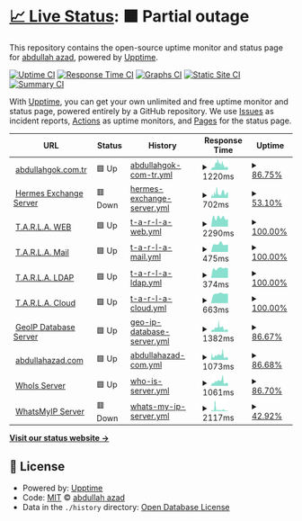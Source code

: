 # [📈 Live Status](https://hermesthecat.github.io/hermes-uptime): <!--live status--> **🟧 Partial outage**

This repository contains the open-source uptime monitor and status page for [abdullah azad](http://abdullahgok.com.tr), powered by [Upptime](https://github.com/upptime/upptime).

[![Uptime CI](https://github.com/hermesthecat/hermes-uptime/workflows/Uptime%20CI/badge.svg)](https://github.com/hermesthecat/hermes-uptime/actions?query=workflow%3A%22Uptime+CI%22)
[![Response Time CI](https://github.com/hermesthecat/hermes-uptime/workflows/Response%20Time%20CI/badge.svg)](https://github.com/hermesthecat/hermes-uptime/actions?query=workflow%3A%22Response+Time+CI%22)
[![Graphs CI](https://github.com/hermesthecat/hermes-uptime/workflows/Graphs%20CI/badge.svg)](https://github.com/hermesthecat/hermes-uptime/actions?query=workflow%3A%22Graphs+CI%22)
[![Static Site CI](https://github.com/hermesthecat/hermes-uptime/workflows/Static%20Site%20CI/badge.svg)](https://github.com/hermesthecat/hermes-uptime/actions?query=workflow%3A%22Static+Site+CI%22)
[![Summary CI](https://github.com/hermesthecat/hermes-uptime/workflows/Summary%20CI/badge.svg)](https://github.com/hermesthecat/hermes-uptime/actions?query=workflow%3A%22Summary+CI%22)

With [Upptime](https://upptime.js.org), you can get your own unlimited and free uptime monitor and status page, powered entirely by a GitHub repository. We use [Issues](https://github.com/hermesthecat/hermes-uptime/issues) as incident reports, [Actions](https://github.com/hermesthecat/hermes-uptime/actions) as uptime monitors, and [Pages](https://hermesthecat.github.io/hermes-uptime) for the status page.

<!--start: status pages-->
<!-- This summary is generated by Upptime (https://github.com/upptime/upptime) -->
<!-- Do not edit this manually, your changes will be overwritten -->
<!-- prettier-ignore -->
| URL | Status | History | Response Time | Uptime |
| --- | ------ | ------- | ------------- | ------ |
| <img alt="" src="https://favicons.githubusercontent.com/null" height="13"> [abdullahgok.com.tr](https:/abdullahgok.com.tr) | 🟩 Up | [abdullahgok-com-tr.yml](https://github.com/hermesthecat/hermes-uptime/commits/HEAD/history/abdullahgok-com-tr.yml) | <details><summary><img alt="Response time graph" src="./graphs/abdullahgok-com-tr/response-time-week.png" height="20"> 1220ms</summary><br><a href="https://uptime.abdullahazad.com/history/abdullahgok-com-tr"><img alt="Response time 648" src="https://img.shields.io/endpoint?url=https%3A%2F%2Fraw.githubusercontent.com%2Fhermesthecat%2Fhermes-uptime%2FHEAD%2Fapi%2Fabdullahgok-com-tr%2Fresponse-time.json"></a><br><a href="https://uptime.abdullahazad.com/history/abdullahgok-com-tr"><img alt="24-hour response time 590" src="https://img.shields.io/endpoint?url=https%3A%2F%2Fraw.githubusercontent.com%2Fhermesthecat%2Fhermes-uptime%2FHEAD%2Fapi%2Fabdullahgok-com-tr%2Fresponse-time-day.json"></a><br><a href="https://uptime.abdullahazad.com/history/abdullahgok-com-tr"><img alt="7-day response time 1220" src="https://img.shields.io/endpoint?url=https%3A%2F%2Fraw.githubusercontent.com%2Fhermesthecat%2Fhermes-uptime%2FHEAD%2Fapi%2Fabdullahgok-com-tr%2Fresponse-time-week.json"></a><br><a href="https://uptime.abdullahazad.com/history/abdullahgok-com-tr"><img alt="30-day response time 927" src="https://img.shields.io/endpoint?url=https%3A%2F%2Fraw.githubusercontent.com%2Fhermesthecat%2Fhermes-uptime%2FHEAD%2Fapi%2Fabdullahgok-com-tr%2Fresponse-time-month.json"></a><br><a href="https://uptime.abdullahazad.com/history/abdullahgok-com-tr"><img alt="1-year response time 648" src="https://img.shields.io/endpoint?url=https%3A%2F%2Fraw.githubusercontent.com%2Fhermesthecat%2Fhermes-uptime%2FHEAD%2Fapi%2Fabdullahgok-com-tr%2Fresponse-time-year.json"></a></details> | <details><summary><a href="https://uptime.abdullahazad.com/history/abdullahgok-com-tr">86.75%</a></summary><a href="https://uptime.abdullahazad.com/history/abdullahgok-com-tr"><img alt="All-time uptime 96.55%" src="https://img.shields.io/endpoint?url=https%3A%2F%2Fraw.githubusercontent.com%2Fhermesthecat%2Fhermes-uptime%2FHEAD%2Fapi%2Fabdullahgok-com-tr%2Fuptime.json"></a><br><a href="https://uptime.abdullahazad.com/history/abdullahgok-com-tr"><img alt="24-hour uptime 100.00%" src="https://img.shields.io/endpoint?url=https%3A%2F%2Fraw.githubusercontent.com%2Fhermesthecat%2Fhermes-uptime%2FHEAD%2Fapi%2Fabdullahgok-com-tr%2Fuptime-day.json"></a><br><a href="https://uptime.abdullahazad.com/history/abdullahgok-com-tr"><img alt="7-day uptime 86.75%" src="https://img.shields.io/endpoint?url=https%3A%2F%2Fraw.githubusercontent.com%2Fhermesthecat%2Fhermes-uptime%2FHEAD%2Fapi%2Fabdullahgok-com-tr%2Fuptime-week.json"></a><br><a href="https://uptime.abdullahazad.com/history/abdullahgok-com-tr"><img alt="30-day uptime 85.01%" src="https://img.shields.io/endpoint?url=https%3A%2F%2Fraw.githubusercontent.com%2Fhermesthecat%2Fhermes-uptime%2FHEAD%2Fapi%2Fabdullahgok-com-tr%2Fuptime-month.json"></a><br><a href="https://uptime.abdullahazad.com/history/abdullahgok-com-tr"><img alt="1-year uptime 96.55%" src="https://img.shields.io/endpoint?url=https%3A%2F%2Fraw.githubusercontent.com%2Fhermesthecat%2Fhermes-uptime%2FHEAD%2Fapi%2Fabdullahgok-com-tr%2Fuptime-year.json"></a></details>
| <img alt="" src="https://favicons.githubusercontent.com/posta.hermes.name.tr" height="13"> [Hermes Exchange Server](https://posta.hermes.name.tr/owa) | 🟥 Down | [hermes-exchange-server.yml](https://github.com/hermesthecat/hermes-uptime/commits/HEAD/history/hermes-exchange-server.yml) | <details><summary><img alt="Response time graph" src="./graphs/hermes-exchange-server/response-time-week.png" height="20"> 702ms</summary><br><a href="https://uptime.abdullahazad.com/history/hermes-exchange-server"><img alt="Response time 1139" src="https://img.shields.io/endpoint?url=https%3A%2F%2Fraw.githubusercontent.com%2Fhermesthecat%2Fhermes-uptime%2FHEAD%2Fapi%2Fhermes-exchange-server%2Fresponse-time.json"></a><br><a href="https://uptime.abdullahazad.com/history/hermes-exchange-server"><img alt="24-hour response time 696" src="https://img.shields.io/endpoint?url=https%3A%2F%2Fraw.githubusercontent.com%2Fhermesthecat%2Fhermes-uptime%2FHEAD%2Fapi%2Fhermes-exchange-server%2Fresponse-time-day.json"></a><br><a href="https://uptime.abdullahazad.com/history/hermes-exchange-server"><img alt="7-day response time 702" src="https://img.shields.io/endpoint?url=https%3A%2F%2Fraw.githubusercontent.com%2Fhermesthecat%2Fhermes-uptime%2FHEAD%2Fapi%2Fhermes-exchange-server%2Fresponse-time-week.json"></a><br><a href="https://uptime.abdullahazad.com/history/hermes-exchange-server"><img alt="30-day response time 939" src="https://img.shields.io/endpoint?url=https%3A%2F%2Fraw.githubusercontent.com%2Fhermesthecat%2Fhermes-uptime%2FHEAD%2Fapi%2Fhermes-exchange-server%2Fresponse-time-month.json"></a><br><a href="https://uptime.abdullahazad.com/history/hermes-exchange-server"><img alt="1-year response time 1139" src="https://img.shields.io/endpoint?url=https%3A%2F%2Fraw.githubusercontent.com%2Fhermesthecat%2Fhermes-uptime%2FHEAD%2Fapi%2Fhermes-exchange-server%2Fresponse-time-year.json"></a></details> | <details><summary><a href="https://uptime.abdullahazad.com/history/hermes-exchange-server">53.10%</a></summary><a href="https://uptime.abdullahazad.com/history/hermes-exchange-server"><img alt="All-time uptime 94.83%" src="https://img.shields.io/endpoint?url=https%3A%2F%2Fraw.githubusercontent.com%2Fhermesthecat%2Fhermes-uptime%2FHEAD%2Fapi%2Fhermes-exchange-server%2Fuptime.json"></a><br><a href="https://uptime.abdullahazad.com/history/hermes-exchange-server"><img alt="24-hour uptime 59.71%" src="https://img.shields.io/endpoint?url=https%3A%2F%2Fraw.githubusercontent.com%2Fhermesthecat%2Fhermes-uptime%2FHEAD%2Fapi%2Fhermes-exchange-server%2Fuptime-day.json"></a><br><a href="https://uptime.abdullahazad.com/history/hermes-exchange-server"><img alt="7-day uptime 53.10%" src="https://img.shields.io/endpoint?url=https%3A%2F%2Fraw.githubusercontent.com%2Fhermesthecat%2Fhermes-uptime%2FHEAD%2Fapi%2Fhermes-exchange-server%2Fuptime-week.json"></a><br><a href="https://uptime.abdullahazad.com/history/hermes-exchange-server"><img alt="30-day uptime 78.56%" src="https://img.shields.io/endpoint?url=https%3A%2F%2Fraw.githubusercontent.com%2Fhermesthecat%2Fhermes-uptime%2FHEAD%2Fapi%2Fhermes-exchange-server%2Fuptime-month.json"></a><br><a href="https://uptime.abdullahazad.com/history/hermes-exchange-server"><img alt="1-year uptime 94.83%" src="https://img.shields.io/endpoint?url=https%3A%2F%2Fraw.githubusercontent.com%2Fhermesthecat%2Fhermes-uptime%2FHEAD%2Fapi%2Fhermes-exchange-server%2Fuptime-year.json"></a></details>
| <img alt="" src="https://favicons.githubusercontent.com/tarla.org.tr" height="13"> [T.A.R.L.A. WEB](https://tarla.org.tr) | 🟩 Up | [t-a-r-l-a-web.yml](https://github.com/hermesthecat/hermes-uptime/commits/HEAD/history/t-a-r-l-a-web.yml) | <details><summary><img alt="Response time graph" src="./graphs/t-a-r-l-a-web/response-time-week.png" height="20"> 2290ms</summary><br><a href="https://uptime.abdullahazad.com/history/t-a-r-l-a-web"><img alt="Response time 2736" src="https://img.shields.io/endpoint?url=https%3A%2F%2Fraw.githubusercontent.com%2Fhermesthecat%2Fhermes-uptime%2FHEAD%2Fapi%2Ft-a-r-l-a-web%2Fresponse-time.json"></a><br><a href="https://uptime.abdullahazad.com/history/t-a-r-l-a-web"><img alt="24-hour response time 1918" src="https://img.shields.io/endpoint?url=https%3A%2F%2Fraw.githubusercontent.com%2Fhermesthecat%2Fhermes-uptime%2FHEAD%2Fapi%2Ft-a-r-l-a-web%2Fresponse-time-day.json"></a><br><a href="https://uptime.abdullahazad.com/history/t-a-r-l-a-web"><img alt="7-day response time 2290" src="https://img.shields.io/endpoint?url=https%3A%2F%2Fraw.githubusercontent.com%2Fhermesthecat%2Fhermes-uptime%2FHEAD%2Fapi%2Ft-a-r-l-a-web%2Fresponse-time-week.json"></a><br><a href="https://uptime.abdullahazad.com/history/t-a-r-l-a-web"><img alt="30-day response time 2204" src="https://img.shields.io/endpoint?url=https%3A%2F%2Fraw.githubusercontent.com%2Fhermesthecat%2Fhermes-uptime%2FHEAD%2Fapi%2Ft-a-r-l-a-web%2Fresponse-time-month.json"></a><br><a href="https://uptime.abdullahazad.com/history/t-a-r-l-a-web"><img alt="1-year response time 2736" src="https://img.shields.io/endpoint?url=https%3A%2F%2Fraw.githubusercontent.com%2Fhermesthecat%2Fhermes-uptime%2FHEAD%2Fapi%2Ft-a-r-l-a-web%2Fresponse-time-year.json"></a></details> | <details><summary><a href="https://uptime.abdullahazad.com/history/t-a-r-l-a-web">100.00%</a></summary><a href="https://uptime.abdullahazad.com/history/t-a-r-l-a-web"><img alt="All-time uptime 98.97%" src="https://img.shields.io/endpoint?url=https%3A%2F%2Fraw.githubusercontent.com%2Fhermesthecat%2Fhermes-uptime%2FHEAD%2Fapi%2Ft-a-r-l-a-web%2Fuptime.json"></a><br><a href="https://uptime.abdullahazad.com/history/t-a-r-l-a-web"><img alt="24-hour uptime 100.00%" src="https://img.shields.io/endpoint?url=https%3A%2F%2Fraw.githubusercontent.com%2Fhermesthecat%2Fhermes-uptime%2FHEAD%2Fapi%2Ft-a-r-l-a-web%2Fuptime-day.json"></a><br><a href="https://uptime.abdullahazad.com/history/t-a-r-l-a-web"><img alt="7-day uptime 100.00%" src="https://img.shields.io/endpoint?url=https%3A%2F%2Fraw.githubusercontent.com%2Fhermesthecat%2Fhermes-uptime%2FHEAD%2Fapi%2Ft-a-r-l-a-web%2Fuptime-week.json"></a><br><a href="https://uptime.abdullahazad.com/history/t-a-r-l-a-web"><img alt="30-day uptime 99.68%" src="https://img.shields.io/endpoint?url=https%3A%2F%2Fraw.githubusercontent.com%2Fhermesthecat%2Fhermes-uptime%2FHEAD%2Fapi%2Ft-a-r-l-a-web%2Fuptime-month.json"></a><br><a href="https://uptime.abdullahazad.com/history/t-a-r-l-a-web"><img alt="1-year uptime 98.97%" src="https://img.shields.io/endpoint?url=https%3A%2F%2Fraw.githubusercontent.com%2Fhermesthecat%2Fhermes-uptime%2FHEAD%2Fapi%2Ft-a-r-l-a-web%2Fuptime-year.json"></a></details>
| <img alt="" src="https://favicons.githubusercontent.com/mail.tarla.org.tr" height="13"> [T.A.R.L.A. Mail](https://mail.tarla.org.tr) | 🟩 Up | [t-a-r-l-a-mail.yml](https://github.com/hermesthecat/hermes-uptime/commits/HEAD/history/t-a-r-l-a-mail.yml) | <details><summary><img alt="Response time graph" src="./graphs/t-a-r-l-a-mail/response-time-week.png" height="20"> 475ms</summary><br><a href="https://uptime.abdullahazad.com/history/t-a-r-l-a-mail"><img alt="Response time 476" src="https://img.shields.io/endpoint?url=https%3A%2F%2Fraw.githubusercontent.com%2Fhermesthecat%2Fhermes-uptime%2FHEAD%2Fapi%2Ft-a-r-l-a-mail%2Fresponse-time.json"></a><br><a href="https://uptime.abdullahazad.com/history/t-a-r-l-a-mail"><img alt="24-hour response time 447" src="https://img.shields.io/endpoint?url=https%3A%2F%2Fraw.githubusercontent.com%2Fhermesthecat%2Fhermes-uptime%2FHEAD%2Fapi%2Ft-a-r-l-a-mail%2Fresponse-time-day.json"></a><br><a href="https://uptime.abdullahazad.com/history/t-a-r-l-a-mail"><img alt="7-day response time 475" src="https://img.shields.io/endpoint?url=https%3A%2F%2Fraw.githubusercontent.com%2Fhermesthecat%2Fhermes-uptime%2FHEAD%2Fapi%2Ft-a-r-l-a-mail%2Fresponse-time-week.json"></a><br><a href="https://uptime.abdullahazad.com/history/t-a-r-l-a-mail"><img alt="30-day response time 492" src="https://img.shields.io/endpoint?url=https%3A%2F%2Fraw.githubusercontent.com%2Fhermesthecat%2Fhermes-uptime%2FHEAD%2Fapi%2Ft-a-r-l-a-mail%2Fresponse-time-month.json"></a><br><a href="https://uptime.abdullahazad.com/history/t-a-r-l-a-mail"><img alt="1-year response time 476" src="https://img.shields.io/endpoint?url=https%3A%2F%2Fraw.githubusercontent.com%2Fhermesthecat%2Fhermes-uptime%2FHEAD%2Fapi%2Ft-a-r-l-a-mail%2Fresponse-time-year.json"></a></details> | <details><summary><a href="https://uptime.abdullahazad.com/history/t-a-r-l-a-mail">100.00%</a></summary><a href="https://uptime.abdullahazad.com/history/t-a-r-l-a-mail"><img alt="All-time uptime 100.00%" src="https://img.shields.io/endpoint?url=https%3A%2F%2Fraw.githubusercontent.com%2Fhermesthecat%2Fhermes-uptime%2FHEAD%2Fapi%2Ft-a-r-l-a-mail%2Fuptime.json"></a><br><a href="https://uptime.abdullahazad.com/history/t-a-r-l-a-mail"><img alt="24-hour uptime 100.00%" src="https://img.shields.io/endpoint?url=https%3A%2F%2Fraw.githubusercontent.com%2Fhermesthecat%2Fhermes-uptime%2FHEAD%2Fapi%2Ft-a-r-l-a-mail%2Fuptime-day.json"></a><br><a href="https://uptime.abdullahazad.com/history/t-a-r-l-a-mail"><img alt="7-day uptime 100.00%" src="https://img.shields.io/endpoint?url=https%3A%2F%2Fraw.githubusercontent.com%2Fhermesthecat%2Fhermes-uptime%2FHEAD%2Fapi%2Ft-a-r-l-a-mail%2Fuptime-week.json"></a><br><a href="https://uptime.abdullahazad.com/history/t-a-r-l-a-mail"><img alt="30-day uptime 100.00%" src="https://img.shields.io/endpoint?url=https%3A%2F%2Fraw.githubusercontent.com%2Fhermesthecat%2Fhermes-uptime%2FHEAD%2Fapi%2Ft-a-r-l-a-mail%2Fuptime-month.json"></a><br><a href="https://uptime.abdullahazad.com/history/t-a-r-l-a-mail"><img alt="1-year uptime 100.00%" src="https://img.shields.io/endpoint?url=https%3A%2F%2Fraw.githubusercontent.com%2Fhermesthecat%2Fhermes-uptime%2FHEAD%2Fapi%2Ft-a-r-l-a-mail%2Fuptime-year.json"></a></details>
| <img alt="" src="https://favicons.githubusercontent.com/ldap.tarla.org.tr" height="13"> [T.A.R.L.A. LDAP](http://ldap.tarla.org.tr) | 🟩 Up | [t-a-r-l-a-ldap.yml](https://github.com/hermesthecat/hermes-uptime/commits/HEAD/history/t-a-r-l-a-ldap.yml) | <details><summary><img alt="Response time graph" src="./graphs/t-a-r-l-a-ldap/response-time-week.png" height="20"> 374ms</summary><br><a href="https://uptime.abdullahazad.com/history/t-a-r-l-a-ldap"><img alt="Response time 382" src="https://img.shields.io/endpoint?url=https%3A%2F%2Fraw.githubusercontent.com%2Fhermesthecat%2Fhermes-uptime%2FHEAD%2Fapi%2Ft-a-r-l-a-ldap%2Fresponse-time.json"></a><br><a href="https://uptime.abdullahazad.com/history/t-a-r-l-a-ldap"><img alt="24-hour response time 369" src="https://img.shields.io/endpoint?url=https%3A%2F%2Fraw.githubusercontent.com%2Fhermesthecat%2Fhermes-uptime%2FHEAD%2Fapi%2Ft-a-r-l-a-ldap%2Fresponse-time-day.json"></a><br><a href="https://uptime.abdullahazad.com/history/t-a-r-l-a-ldap"><img alt="7-day response time 374" src="https://img.shields.io/endpoint?url=https%3A%2F%2Fraw.githubusercontent.com%2Fhermesthecat%2Fhermes-uptime%2FHEAD%2Fapi%2Ft-a-r-l-a-ldap%2Fresponse-time-week.json"></a><br><a href="https://uptime.abdullahazad.com/history/t-a-r-l-a-ldap"><img alt="30-day response time 384" src="https://img.shields.io/endpoint?url=https%3A%2F%2Fraw.githubusercontent.com%2Fhermesthecat%2Fhermes-uptime%2FHEAD%2Fapi%2Ft-a-r-l-a-ldap%2Fresponse-time-month.json"></a><br><a href="https://uptime.abdullahazad.com/history/t-a-r-l-a-ldap"><img alt="1-year response time 382" src="https://img.shields.io/endpoint?url=https%3A%2F%2Fraw.githubusercontent.com%2Fhermesthecat%2Fhermes-uptime%2FHEAD%2Fapi%2Ft-a-r-l-a-ldap%2Fresponse-time-year.json"></a></details> | <details><summary><a href="https://uptime.abdullahazad.com/history/t-a-r-l-a-ldap">100.00%</a></summary><a href="https://uptime.abdullahazad.com/history/t-a-r-l-a-ldap"><img alt="All-time uptime 99.83%" src="https://img.shields.io/endpoint?url=https%3A%2F%2Fraw.githubusercontent.com%2Fhermesthecat%2Fhermes-uptime%2FHEAD%2Fapi%2Ft-a-r-l-a-ldap%2Fuptime.json"></a><br><a href="https://uptime.abdullahazad.com/history/t-a-r-l-a-ldap"><img alt="24-hour uptime 100.00%" src="https://img.shields.io/endpoint?url=https%3A%2F%2Fraw.githubusercontent.com%2Fhermesthecat%2Fhermes-uptime%2FHEAD%2Fapi%2Ft-a-r-l-a-ldap%2Fuptime-day.json"></a><br><a href="https://uptime.abdullahazad.com/history/t-a-r-l-a-ldap"><img alt="7-day uptime 100.00%" src="https://img.shields.io/endpoint?url=https%3A%2F%2Fraw.githubusercontent.com%2Fhermesthecat%2Fhermes-uptime%2FHEAD%2Fapi%2Ft-a-r-l-a-ldap%2Fuptime-week.json"></a><br><a href="https://uptime.abdullahazad.com/history/t-a-r-l-a-ldap"><img alt="30-day uptime 99.68%" src="https://img.shields.io/endpoint?url=https%3A%2F%2Fraw.githubusercontent.com%2Fhermesthecat%2Fhermes-uptime%2FHEAD%2Fapi%2Ft-a-r-l-a-ldap%2Fuptime-month.json"></a><br><a href="https://uptime.abdullahazad.com/history/t-a-r-l-a-ldap"><img alt="1-year uptime 99.83%" src="https://img.shields.io/endpoint?url=https%3A%2F%2Fraw.githubusercontent.com%2Fhermesthecat%2Fhermes-uptime%2FHEAD%2Fapi%2Ft-a-r-l-a-ldap%2Fuptime-year.json"></a></details>
| <img alt="" src="https://favicons.githubusercontent.com/cloud.tarla.org.tr" height="13"> [T.A.R.L.A. Cloud](https://cloud.tarla.org.tr) | 🟩 Up | [t-a-r-l-a-cloud.yml](https://github.com/hermesthecat/hermes-uptime/commits/HEAD/history/t-a-r-l-a-cloud.yml) | <details><summary><img alt="Response time graph" src="./graphs/t-a-r-l-a-cloud/response-time-week.png" height="20"> 663ms</summary><br><a href="https://uptime.abdullahazad.com/history/t-a-r-l-a-cloud"><img alt="Response time 677" src="https://img.shields.io/endpoint?url=https%3A%2F%2Fraw.githubusercontent.com%2Fhermesthecat%2Fhermes-uptime%2FHEAD%2Fapi%2Ft-a-r-l-a-cloud%2Fresponse-time.json"></a><br><a href="https://uptime.abdullahazad.com/history/t-a-r-l-a-cloud"><img alt="24-hour response time 656" src="https://img.shields.io/endpoint?url=https%3A%2F%2Fraw.githubusercontent.com%2Fhermesthecat%2Fhermes-uptime%2FHEAD%2Fapi%2Ft-a-r-l-a-cloud%2Fresponse-time-day.json"></a><br><a href="https://uptime.abdullahazad.com/history/t-a-r-l-a-cloud"><img alt="7-day response time 663" src="https://img.shields.io/endpoint?url=https%3A%2F%2Fraw.githubusercontent.com%2Fhermesthecat%2Fhermes-uptime%2FHEAD%2Fapi%2Ft-a-r-l-a-cloud%2Fresponse-time-week.json"></a><br><a href="https://uptime.abdullahazad.com/history/t-a-r-l-a-cloud"><img alt="30-day response time 674" src="https://img.shields.io/endpoint?url=https%3A%2F%2Fraw.githubusercontent.com%2Fhermesthecat%2Fhermes-uptime%2FHEAD%2Fapi%2Ft-a-r-l-a-cloud%2Fresponse-time-month.json"></a><br><a href="https://uptime.abdullahazad.com/history/t-a-r-l-a-cloud"><img alt="1-year response time 677" src="https://img.shields.io/endpoint?url=https%3A%2F%2Fraw.githubusercontent.com%2Fhermesthecat%2Fhermes-uptime%2FHEAD%2Fapi%2Ft-a-r-l-a-cloud%2Fresponse-time-year.json"></a></details> | <details><summary><a href="https://uptime.abdullahazad.com/history/t-a-r-l-a-cloud">100.00%</a></summary><a href="https://uptime.abdullahazad.com/history/t-a-r-l-a-cloud"><img alt="All-time uptime 96.66%" src="https://img.shields.io/endpoint?url=https%3A%2F%2Fraw.githubusercontent.com%2Fhermesthecat%2Fhermes-uptime%2FHEAD%2Fapi%2Ft-a-r-l-a-cloud%2Fuptime.json"></a><br><a href="https://uptime.abdullahazad.com/history/t-a-r-l-a-cloud"><img alt="24-hour uptime 100.00%" src="https://img.shields.io/endpoint?url=https%3A%2F%2Fraw.githubusercontent.com%2Fhermesthecat%2Fhermes-uptime%2FHEAD%2Fapi%2Ft-a-r-l-a-cloud%2Fuptime-day.json"></a><br><a href="https://uptime.abdullahazad.com/history/t-a-r-l-a-cloud"><img alt="7-day uptime 100.00%" src="https://img.shields.io/endpoint?url=https%3A%2F%2Fraw.githubusercontent.com%2Fhermesthecat%2Fhermes-uptime%2FHEAD%2Fapi%2Ft-a-r-l-a-cloud%2Fuptime-week.json"></a><br><a href="https://uptime.abdullahazad.com/history/t-a-r-l-a-cloud"><img alt="30-day uptime 88.23%" src="https://img.shields.io/endpoint?url=https%3A%2F%2Fraw.githubusercontent.com%2Fhermesthecat%2Fhermes-uptime%2FHEAD%2Fapi%2Ft-a-r-l-a-cloud%2Fuptime-month.json"></a><br><a href="https://uptime.abdullahazad.com/history/t-a-r-l-a-cloud"><img alt="1-year uptime 96.66%" src="https://img.shields.io/endpoint?url=https%3A%2F%2Fraw.githubusercontent.com%2Fhermesthecat%2Fhermes-uptime%2FHEAD%2Fapi%2Ft-a-r-l-a-cloud%2Fuptime-year.json"></a></details>
| <img alt="" src="https://favicons.githubusercontent.com/geoip.abdullahazad.com" height="13"> [GeoIP Database Server](https://geoip.abdullahazad.com) | 🟩 Up | [geo-ip-database-server.yml](https://github.com/hermesthecat/hermes-uptime/commits/HEAD/history/geo-ip-database-server.yml) | <details><summary><img alt="Response time graph" src="./graphs/geo-ip-database-server/response-time-week.png" height="20"> 1382ms</summary><br><a href="https://uptime.abdullahazad.com/history/geo-ip-database-server"><img alt="Response time 860" src="https://img.shields.io/endpoint?url=https%3A%2F%2Fraw.githubusercontent.com%2Fhermesthecat%2Fhermes-uptime%2FHEAD%2Fapi%2Fgeo-ip-database-server%2Fresponse-time.json"></a><br><a href="https://uptime.abdullahazad.com/history/geo-ip-database-server"><img alt="24-hour response time 751" src="https://img.shields.io/endpoint?url=https%3A%2F%2Fraw.githubusercontent.com%2Fhermesthecat%2Fhermes-uptime%2FHEAD%2Fapi%2Fgeo-ip-database-server%2Fresponse-time-day.json"></a><br><a href="https://uptime.abdullahazad.com/history/geo-ip-database-server"><img alt="7-day response time 1382" src="https://img.shields.io/endpoint?url=https%3A%2F%2Fraw.githubusercontent.com%2Fhermesthecat%2Fhermes-uptime%2FHEAD%2Fapi%2Fgeo-ip-database-server%2Fresponse-time-week.json"></a><br><a href="https://uptime.abdullahazad.com/history/geo-ip-database-server"><img alt="30-day response time 1155" src="https://img.shields.io/endpoint?url=https%3A%2F%2Fraw.githubusercontent.com%2Fhermesthecat%2Fhermes-uptime%2FHEAD%2Fapi%2Fgeo-ip-database-server%2Fresponse-time-month.json"></a><br><a href="https://uptime.abdullahazad.com/history/geo-ip-database-server"><img alt="1-year response time 860" src="https://img.shields.io/endpoint?url=https%3A%2F%2Fraw.githubusercontent.com%2Fhermesthecat%2Fhermes-uptime%2FHEAD%2Fapi%2Fgeo-ip-database-server%2Fresponse-time-year.json"></a></details> | <details><summary><a href="https://uptime.abdullahazad.com/history/geo-ip-database-server">86.67%</a></summary><a href="https://uptime.abdullahazad.com/history/geo-ip-database-server"><img alt="All-time uptime 95.12%" src="https://img.shields.io/endpoint?url=https%3A%2F%2Fraw.githubusercontent.com%2Fhermesthecat%2Fhermes-uptime%2FHEAD%2Fapi%2Fgeo-ip-database-server%2Fuptime.json"></a><br><a href="https://uptime.abdullahazad.com/history/geo-ip-database-server"><img alt="24-hour uptime 100.00%" src="https://img.shields.io/endpoint?url=https%3A%2F%2Fraw.githubusercontent.com%2Fhermesthecat%2Fhermes-uptime%2FHEAD%2Fapi%2Fgeo-ip-database-server%2Fuptime-day.json"></a><br><a href="https://uptime.abdullahazad.com/history/geo-ip-database-server"><img alt="7-day uptime 86.67%" src="https://img.shields.io/endpoint?url=https%3A%2F%2Fraw.githubusercontent.com%2Fhermesthecat%2Fhermes-uptime%2FHEAD%2Fapi%2Fgeo-ip-database-server%2Fuptime-week.json"></a><br><a href="https://uptime.abdullahazad.com/history/geo-ip-database-server"><img alt="30-day uptime 85.00%" src="https://img.shields.io/endpoint?url=https%3A%2F%2Fraw.githubusercontent.com%2Fhermesthecat%2Fhermes-uptime%2FHEAD%2Fapi%2Fgeo-ip-database-server%2Fuptime-month.json"></a><br><a href="https://uptime.abdullahazad.com/history/geo-ip-database-server"><img alt="1-year uptime 95.12%" src="https://img.shields.io/endpoint?url=https%3A%2F%2Fraw.githubusercontent.com%2Fhermesthecat%2Fhermes-uptime%2FHEAD%2Fapi%2Fgeo-ip-database-server%2Fuptime-year.json"></a></details>
| <img alt="" src="https://favicons.githubusercontent.com/abdullahazad.com" height="13"> [abdullahazad.com](https://abdullahazad.com) | 🟩 Up | [abdullahazad-com.yml](https://github.com/hermesthecat/hermes-uptime/commits/HEAD/history/abdullahazad-com.yml) | <details><summary><img alt="Response time graph" src="./graphs/abdullahazad-com/response-time-week.png" height="20"> 1073ms</summary><br><a href="https://uptime.abdullahazad.com/history/abdullahazad-com"><img alt="Response time 640" src="https://img.shields.io/endpoint?url=https%3A%2F%2Fraw.githubusercontent.com%2Fhermesthecat%2Fhermes-uptime%2FHEAD%2Fapi%2Fabdullahazad-com%2Fresponse-time.json"></a><br><a href="https://uptime.abdullahazad.com/history/abdullahazad-com"><img alt="24-hour response time 580" src="https://img.shields.io/endpoint?url=https%3A%2F%2Fraw.githubusercontent.com%2Fhermesthecat%2Fhermes-uptime%2FHEAD%2Fapi%2Fabdullahazad-com%2Fresponse-time-day.json"></a><br><a href="https://uptime.abdullahazad.com/history/abdullahazad-com"><img alt="7-day response time 1073" src="https://img.shields.io/endpoint?url=https%3A%2F%2Fraw.githubusercontent.com%2Fhermesthecat%2Fhermes-uptime%2FHEAD%2Fapi%2Fabdullahazad-com%2Fresponse-time-week.json"></a><br><a href="https://uptime.abdullahazad.com/history/abdullahazad-com"><img alt="30-day response time 875" src="https://img.shields.io/endpoint?url=https%3A%2F%2Fraw.githubusercontent.com%2Fhermesthecat%2Fhermes-uptime%2FHEAD%2Fapi%2Fabdullahazad-com%2Fresponse-time-month.json"></a><br><a href="https://uptime.abdullahazad.com/history/abdullahazad-com"><img alt="1-year response time 640" src="https://img.shields.io/endpoint?url=https%3A%2F%2Fraw.githubusercontent.com%2Fhermesthecat%2Fhermes-uptime%2FHEAD%2Fapi%2Fabdullahazad-com%2Fresponse-time-year.json"></a></details> | <details><summary><a href="https://uptime.abdullahazad.com/history/abdullahazad-com">86.68%</a></summary><a href="https://uptime.abdullahazad.com/history/abdullahazad-com"><img alt="All-time uptime 95.62%" src="https://img.shields.io/endpoint?url=https%3A%2F%2Fraw.githubusercontent.com%2Fhermesthecat%2Fhermes-uptime%2FHEAD%2Fapi%2Fabdullahazad-com%2Fuptime.json"></a><br><a href="https://uptime.abdullahazad.com/history/abdullahazad-com"><img alt="24-hour uptime 100.00%" src="https://img.shields.io/endpoint?url=https%3A%2F%2Fraw.githubusercontent.com%2Fhermesthecat%2Fhermes-uptime%2FHEAD%2Fapi%2Fabdullahazad-com%2Fuptime-day.json"></a><br><a href="https://uptime.abdullahazad.com/history/abdullahazad-com"><img alt="7-day uptime 86.68%" src="https://img.shields.io/endpoint?url=https%3A%2F%2Fraw.githubusercontent.com%2Fhermesthecat%2Fhermes-uptime%2FHEAD%2Fapi%2Fabdullahazad-com%2Fuptime-week.json"></a><br><a href="https://uptime.abdullahazad.com/history/abdullahazad-com"><img alt="30-day uptime 85.00%" src="https://img.shields.io/endpoint?url=https%3A%2F%2Fraw.githubusercontent.com%2Fhermesthecat%2Fhermes-uptime%2FHEAD%2Fapi%2Fabdullahazad-com%2Fuptime-month.json"></a><br><a href="https://uptime.abdullahazad.com/history/abdullahazad-com"><img alt="1-year uptime 95.62%" src="https://img.shields.io/endpoint?url=https%3A%2F%2Fraw.githubusercontent.com%2Fhermesthecat%2Fhermes-uptime%2FHEAD%2Fapi%2Fabdullahazad-com%2Fuptime-year.json"></a></details>
| <img alt="" src="https://favicons.githubusercontent.com/whois.abdullahazad.com" height="13"> [WhoIs Server](https://whois.abdullahazad.com) | 🟩 Up | [who-is-server.yml](https://github.com/hermesthecat/hermes-uptime/commits/HEAD/history/who-is-server.yml) | <details><summary><img alt="Response time graph" src="./graphs/who-is-server/response-time-week.png" height="20"> 1061ms</summary><br><a href="https://uptime.abdullahazad.com/history/who-is-server"><img alt="Response time 602" src="https://img.shields.io/endpoint?url=https%3A%2F%2Fraw.githubusercontent.com%2Fhermesthecat%2Fhermes-uptime%2FHEAD%2Fapi%2Fwho-is-server%2Fresponse-time.json"></a><br><a href="https://uptime.abdullahazad.com/history/who-is-server"><img alt="24-hour response time 601" src="https://img.shields.io/endpoint?url=https%3A%2F%2Fraw.githubusercontent.com%2Fhermesthecat%2Fhermes-uptime%2FHEAD%2Fapi%2Fwho-is-server%2Fresponse-time-day.json"></a><br><a href="https://uptime.abdullahazad.com/history/who-is-server"><img alt="7-day response time 1061" src="https://img.shields.io/endpoint?url=https%3A%2F%2Fraw.githubusercontent.com%2Fhermesthecat%2Fhermes-uptime%2FHEAD%2Fapi%2Fwho-is-server%2Fresponse-time-week.json"></a><br><a href="https://uptime.abdullahazad.com/history/who-is-server"><img alt="30-day response time 910" src="https://img.shields.io/endpoint?url=https%3A%2F%2Fraw.githubusercontent.com%2Fhermesthecat%2Fhermes-uptime%2FHEAD%2Fapi%2Fwho-is-server%2Fresponse-time-month.json"></a><br><a href="https://uptime.abdullahazad.com/history/who-is-server"><img alt="1-year response time 602" src="https://img.shields.io/endpoint?url=https%3A%2F%2Fraw.githubusercontent.com%2Fhermesthecat%2Fhermes-uptime%2FHEAD%2Fapi%2Fwho-is-server%2Fresponse-time-year.json"></a></details> | <details><summary><a href="https://uptime.abdullahazad.com/history/who-is-server">86.70%</a></summary><a href="https://uptime.abdullahazad.com/history/who-is-server"><img alt="All-time uptime 95.12%" src="https://img.shields.io/endpoint?url=https%3A%2F%2Fraw.githubusercontent.com%2Fhermesthecat%2Fhermes-uptime%2FHEAD%2Fapi%2Fwho-is-server%2Fuptime.json"></a><br><a href="https://uptime.abdullahazad.com/history/who-is-server"><img alt="24-hour uptime 100.00%" src="https://img.shields.io/endpoint?url=https%3A%2F%2Fraw.githubusercontent.com%2Fhermesthecat%2Fhermes-uptime%2FHEAD%2Fapi%2Fwho-is-server%2Fuptime-day.json"></a><br><a href="https://uptime.abdullahazad.com/history/who-is-server"><img alt="7-day uptime 86.70%" src="https://img.shields.io/endpoint?url=https%3A%2F%2Fraw.githubusercontent.com%2Fhermesthecat%2Fhermes-uptime%2FHEAD%2Fapi%2Fwho-is-server%2Fuptime-week.json"></a><br><a href="https://uptime.abdullahazad.com/history/who-is-server"><img alt="30-day uptime 85.01%" src="https://img.shields.io/endpoint?url=https%3A%2F%2Fraw.githubusercontent.com%2Fhermesthecat%2Fhermes-uptime%2FHEAD%2Fapi%2Fwho-is-server%2Fuptime-month.json"></a><br><a href="https://uptime.abdullahazad.com/history/who-is-server"><img alt="1-year uptime 95.12%" src="https://img.shields.io/endpoint?url=https%3A%2F%2Fraw.githubusercontent.com%2Fhermesthecat%2Fhermes-uptime%2FHEAD%2Fapi%2Fwho-is-server%2Fuptime-year.json"></a></details>
| <img alt="" src="https://favicons.githubusercontent.com/ip.abdullahazad.com" height="13"> [WhatsMyIP Server](https://ip.abdullahazad.com) | 🟥 Down | [whats-my-ip-server.yml](https://github.com/hermesthecat/hermes-uptime/commits/HEAD/history/whats-my-ip-server.yml) | <details><summary><img alt="Response time graph" src="./graphs/whats-my-ip-server/response-time-week.png" height="20"> 2117ms</summary><br><a href="https://uptime.abdullahazad.com/history/whats-my-ip-server"><img alt="Response time 986" src="https://img.shields.io/endpoint?url=https%3A%2F%2Fraw.githubusercontent.com%2Fhermesthecat%2Fhermes-uptime%2FHEAD%2Fapi%2Fwhats-my-ip-server%2Fresponse-time.json"></a><br><a href="https://uptime.abdullahazad.com/history/whats-my-ip-server"><img alt="24-hour response time 707" src="https://img.shields.io/endpoint?url=https%3A%2F%2Fraw.githubusercontent.com%2Fhermesthecat%2Fhermes-uptime%2FHEAD%2Fapi%2Fwhats-my-ip-server%2Fresponse-time-day.json"></a><br><a href="https://uptime.abdullahazad.com/history/whats-my-ip-server"><img alt="7-day response time 2117" src="https://img.shields.io/endpoint?url=https%3A%2F%2Fraw.githubusercontent.com%2Fhermesthecat%2Fhermes-uptime%2FHEAD%2Fapi%2Fwhats-my-ip-server%2Fresponse-time-week.json"></a><br><a href="https://uptime.abdullahazad.com/history/whats-my-ip-server"><img alt="30-day response time 1353" src="https://img.shields.io/endpoint?url=https%3A%2F%2Fraw.githubusercontent.com%2Fhermesthecat%2Fhermes-uptime%2FHEAD%2Fapi%2Fwhats-my-ip-server%2Fresponse-time-month.json"></a><br><a href="https://uptime.abdullahazad.com/history/whats-my-ip-server"><img alt="1-year response time 986" src="https://img.shields.io/endpoint?url=https%3A%2F%2Fraw.githubusercontent.com%2Fhermesthecat%2Fhermes-uptime%2FHEAD%2Fapi%2Fwhats-my-ip-server%2Fresponse-time-year.json"></a></details> | <details><summary><a href="https://uptime.abdullahazad.com/history/whats-my-ip-server">42.92%</a></summary><a href="https://uptime.abdullahazad.com/history/whats-my-ip-server"><img alt="All-time uptime 92.74%" src="https://img.shields.io/endpoint?url=https%3A%2F%2Fraw.githubusercontent.com%2Fhermesthecat%2Fhermes-uptime%2FHEAD%2Fapi%2Fwhats-my-ip-server%2Fuptime.json"></a><br><a href="https://uptime.abdullahazad.com/history/whats-my-ip-server"><img alt="24-hour uptime 0.00%" src="https://img.shields.io/endpoint?url=https%3A%2F%2Fraw.githubusercontent.com%2Fhermesthecat%2Fhermes-uptime%2FHEAD%2Fapi%2Fwhats-my-ip-server%2Fuptime-day.json"></a><br><a href="https://uptime.abdullahazad.com/history/whats-my-ip-server"><img alt="7-day uptime 42.92%" src="https://img.shields.io/endpoint?url=https%3A%2F%2Fraw.githubusercontent.com%2Fhermesthecat%2Fhermes-uptime%2FHEAD%2Fapi%2Fwhats-my-ip-server%2Fuptime-week.json"></a><br><a href="https://uptime.abdullahazad.com/history/whats-my-ip-server"><img alt="30-day uptime 70.80%" src="https://img.shields.io/endpoint?url=https%3A%2F%2Fraw.githubusercontent.com%2Fhermesthecat%2Fhermes-uptime%2FHEAD%2Fapi%2Fwhats-my-ip-server%2Fuptime-month.json"></a><br><a href="https://uptime.abdullahazad.com/history/whats-my-ip-server"><img alt="1-year uptime 92.74%" src="https://img.shields.io/endpoint?url=https%3A%2F%2Fraw.githubusercontent.com%2Fhermesthecat%2Fhermes-uptime%2FHEAD%2Fapi%2Fwhats-my-ip-server%2Fuptime-year.json"></a></details>

<!--end: status pages-->

[**Visit our status website →**](https://hermesthecat.github.io/hermes-uptime)

## 📄 License

- Powered by: [Upptime](https://github.com/upptime/upptime)
- Code: [MIT](./LICENSE) © [abdullah azad](http://abdullahgok.com.tr)
- Data in the `./history` directory: [Open Database License](https://opendatacommons.org/licenses/odbl/1-0/)
